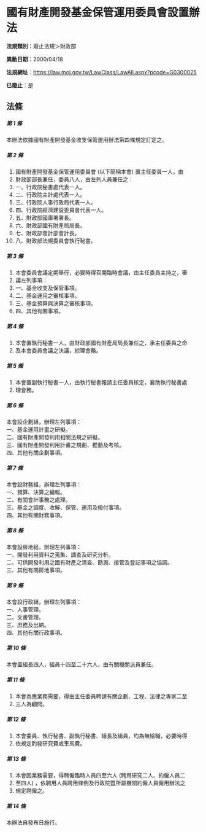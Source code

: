# 國有財產開發基金保管運用委員會設置辦法

**法規類別**：廢止法規＞財政部

**異動日期**：2000/04/18  

**法規網址**：https://law.moj.gov.tw/LawClass/LawAll.aspx?pcode=G0300025

**已廢止**：是



## 法條
##### 第 1 條
本辦法依據國有財產開發基金收支保管運用辦法第四條規定訂定之。

##### 第 2 條
1. 國有財產開發基金保管運用委員會 (以下簡稱本會) 置主任委員一人，由
1. 財政部部長兼任，委員八人，由左列人員兼任之：
1. 一、行政院秘書處代表一人。
1. 二、行政院主計處代表一人。
1. 三、行政院人事行政局代表一人。
1. 四、行政院經濟建設委員會代表一人。
1. 五、財政部國庫署署長。
1. 六、財政部國有財產局局長。
1. 七、財政部會計部會計長。
1. 八、財政部法規委員會執行秘書。

##### 第 3 條
1. 本會委員會議定期舉行，必要時得召開臨時會議，由主任委員主持之，審
1. 議左列事項：
1. 一、基金收支及保管事項。
1. 二、基金運用之審核事項。
1. 三、基金預算與決算之審核事項。
1. 四、其他有關事項。

##### 第 4 條
1. 本會置執行秘書一人，由財政部國有財產局局長兼任之，承主任委員之命
1. 及本會委員會議之決議，綜理會務。

##### 第 5 條
1. 本會置副執行秘書一人，由執行秘書報請主任委員核定，襄助執行秘書處
1. 理會務。

##### 第 6 條
本會設企劃組，辦理左列事項：  
一、基金運用計畫之研擬。  
二、國有財產開發利用相關法規之研擬。  
三、國有財產開發利用計畫之規劃、推動及考核。  
四、其他有關企劃事項。  

##### 第 7 條
本會設財務組，辦理左列事項：  
一、預算、決算之編報。  
二、有關會計事務之處理。  
三、基金之調度、收解、保管、運用及撥付事項。  
四、其他有關財務事項。  

##### 第 8 條
本會設房地組，辦理左列事項：  
一、開發利用資料之蒐集、調查及研究分析。  
二、可供開發利用之國有財產之清查、勘測、接管及登記事項之協調。  
三、其他有關房地事項。  

##### 第 9 條
本會設行政組，辦理左列事項：  
一、人事管理。  
二、文書管理。  
三、庶務及出納。  
四、其他有關行政事項。  

##### 第 10 條
本會置組長四人，組員十四至二十六人，由有關機關派員兼任。

##### 第 11 條
1. 本會為應業務需要，得由主任委員聘請有關企劃、工程、法律之專家二至
1. 三人為顧問。

##### 第 12 條
1. 本會委員、執行秘書、副執行秘書、組長及組員，均為無給職，必要時得
1. 依規定酌發研究費或車馬費。

##### 第 13 條
1. 本會因業務需要，得聘僱臨時人員四至六人 (聘用研究二人、約僱人員二
1. 至四人) ，依聘用人員聘用條例及行政院暨所屬機關約僱人員僱用辦法之
1. 規定聘僱之。

##### 第 14 條
本辦法自發布日施行。


